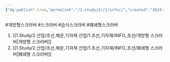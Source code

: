```yaml
---
{"dg-publish":true,"permalink":"/1-study/2//1/info//","created":"2024-11-20T21:02:29.283+09:00","updated":"2025-06-26T16:59:49.185+09:00"}
---
```


#개방형스크러버 #스크러버 #습식스크러버 #폐쇄형스크러버 


1. [[1.Study/2.산업/조선,해운,기자재 산업/1.조선,기자재/INFO_조선/개방형 스크러버\|개방형 스크러버]]
2. [[1.Study/2.산업/조선,해운,기자재 산업/1.조선,기자재/INFO_조선/폐쇄형 스크러버\|폐쇄형 스크러버]]